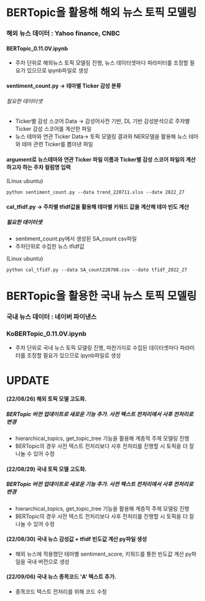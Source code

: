 # BERTopic을 활용해 해외 뉴스 토픽 모델링

### 해외 뉴스 데이터 : Yahoo finance, CNBC

#### BERTopic_0.11.0V.ipynb
- 주차 단위로 해외뉴스 토픽 모델링 진행, 뉴스 데이터셋마다 파라미터를 조정할 필요가 있으므로 ipynb파일로 생성

#### sentiment_count.py -> 테마별 Ticker 감성 분류
###### 필요한 데이터셋
- Ticker별 감성 스코어 Data -> 감성어사전 기반, DL 기반 감성분석으로 주차별 Ticker 감성 스코어를 계산한 파일
- 뉴스 테마와 연관 Ticker Data-> 토픽 모델링 결과와 NER모델을 활용해 뉴스 테마와 테마 관련 Ticker를 뽑아낸 파일

#### argument로 뉴스테마와 연관 Ticker 파일 이름과 Ticker별 감성 스코어 파일의 계산하고자 하는 주차 컬럼명 입력
(Linux ubuntu)

`python sentiment_count.py --data trend_220711.xlsx --date 2022_27`

#### cal_tfidf.py -> 주차별 tfidf값을 활용해 테마별 키워드 값을 계산해 테마 빈도 계산
##### 필요한 데이터셋
- sentiment_count.py에서 생성된 SA_count csv파일
- 주차단위로 수집한 뉴스 tfidf값

(Linux ubuntu)

`python cal_tfidf.py --data SA_count220708.csv --date tfidf_2022_27`


# BERTopic을 활용한 국내 뉴스 토픽 모델링

### 국내 뉴스 데이터 : 네이버 파이낸스

### KoBERTopic_0.11.0V.ipynb
- 주차 단위로 국내 뉴스 토픽 모델링 진행, 마찬가지로 수집된 데이터셋마다 파라미터를 조정할 필요가 있으므로 ipynb파일로 생성

# UPDATE
#### (22/08/26) 해외 토픽 모델 고도화. 
##### BERTopic 버전 업데이트로 새로운 기능 추가. 사전 텍스트 전처리에서 사후 전처리로 변경
- hierarchical_topics, get_topic_tree 기능을 활용해 계층적 주제 모델링 진행
- BERTopic의 경우 사전 텍스트 전처리보다 사후 전처리를 진행할 시 토픽을 더 잘 나눌 수 있어 수정

#### (22/08/29) 국내 토픽 모델 고도화.
##### BERTopic 버전 업데이트로 새로운 기능 추가. 사전 텍스트 전처리에서 사후 전처리로 변경
- hierarchical_topics, get_topic_tree 기능을 활용해 계층적 주제 모델링 진행
- BERTopic의 경우 사전 텍스트 전처리보다 사후 전처리를 진행할 시 토픽을 더 잘 나눌 수 있어 수정

#### (22/08/30) 국내 뉴스 감성값 + tfidf 빈도값 계산 py파일 생성
- 해외 뉴스에 적용했던 테마별 sentiment_score, 키워드를 통한 빈도값 계산 py파일을 국내 버전으로 생성

#### (22/09/06) 국내 뉴스 종목코드 'A' 텍스트 추가.
- 종목코드 텍스트 전처리를 위해 코드 수정

